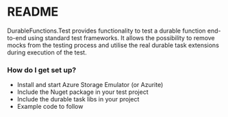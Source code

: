 # README #

DurableFunctions.Test provides functionality to test a durable function end-to-end using standard test frameworks. It allows the possibility to remove mocks from the testing process and utilise the real durable task extensions during execution of the test. 


### How do I get set up? ###

* Install and start Azure Storage Emulator (or Azurite)
* Include the Nuget package in your test project
* Include the durable task libs in your project
* Example code to follow
